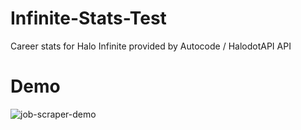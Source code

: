 # Infinite-Stats-Test
Career stats for Halo Infinite provided by Autocode / HalodotAPI API

# Demo

![job-scraper-demo](https://user-images.githubusercontent.com/82413454/162653925-ff2441f5-da6f-4e3e-bbbb-01a35f9f44ed.png)
